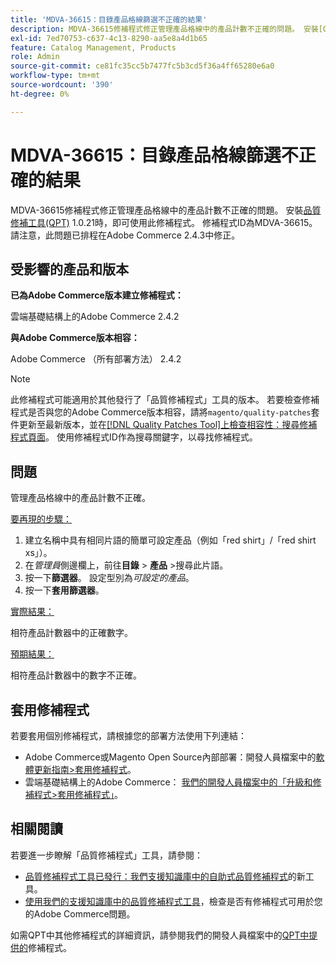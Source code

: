 ```yaml
---
title: 'MDVA-36615：目錄產品格線篩選不正確的結果'
description: MDVA-36615修補程式修正管理產品格線中的產品計數不正確的問題。 安裝[Quality Patches Tool (QPT)](/help/announcements/adobe-commerce-announcements/magento-quality-patches-released-new-tool-to-self-serve-quality-patches.md) 1.0.21後，即可使用此修補程式。 修補程式ID為MDVA-36615。 請注意，此問題已排程在Adobe Commerce 2.4.3中修正。
exl-id: 7ed70753-c637-4c13-8290-aa5e8a4d1b65
feature: Catalog Management, Products
role: Admin
source-git-commit: ce81fc35cc5b7477fc5b3cd5f36a4ff65280e6a0
workflow-type: tm+mt
source-wordcount: '390'
ht-degree: 0%

---
```


# MDVA-36615：目錄產品格線篩選不正確的結果

MDVA-36615修補程式修正管理產品格線中的產品計數不正確的問題。 安裝[品質修補工具(QPT)](/help/announcements/adobe-commerce-announcements/magento-quality-patches-released-new-tool-to-self-serve-quality-patches.md) 1.0.21時，即可使用此修補程式。 修補程式ID為MDVA-36615。 請注意，此問題已排程在Adobe Commerce 2.4.3中修正。

## 受影響的產品和版本

**已為Adobe Commerce版本建立修補程式：**

雲端基礎結構上的Adobe Commerce 2.4.2

**與Adobe Commerce版本相容：**

Adobe Commerce （所有部署方法） 2.4.2

>[!NOTE]
>
>此修補程式可能適用於其他發行了「品質修補程式」工具的版本。 若要檢查修補程式是否與您的Adobe Commerce版本相容，請將`magento/quality-patches`套件更新至最新版本，並在[[!DNL Quality Patches Tool]上檢查相容性：搜尋修補程式頁面](https://devdocs.magento.com/quality-patches/tool.html#patch-grid)。 使用修補程式ID作為搜尋關鍵字，以尋找修補程式。

## 問題

管理產品格線中的產品計數不正確。

<u>要再現的步驟：</u>

1. 建立名稱中具有相同片語的簡單可設定產品（例如「red shirt」/「red shirt xs」）。
1. 在&#x200B;*管理員*&#x200B;側邊欄上，前往&#x200B;**目錄** > **產品** >搜尋此片語。
1. 按一下&#x200B;**篩選器**。 設定型別為&#x200B;*可設定的產品*。
1. 按一下&#x200B;**套用篩選器**。

<u>實際結果：</u>

相符產品計數器中的正確數字。

<u>預期結果：</u>

相符產品計數器中的數字不正確。

## 套用修補程式

若要套用個別修補程式，請根據您的部署方法使用下列連結：

* Adobe Commerce或Magento Open Source內部部署：開發人員檔案中的[軟體更新指南>套用修補程式](https://devdocs.magento.com/guides/v2.4/comp-mgr/patching/mqp.html)。
* 雲端基礎結構上的Adobe Commerce： [我們的開發人員檔案中的「升級和修補程式>套用修補程式」](https://devdocs.magento.com/cloud/project/project-patch.html)。

## 相關閱讀

若要進一步瞭解「品質修補程式」工具，請參閱：

* [品質修補程式工具已發行：我們支援知識庫中的自助式品質修補程式](/help/announcements/adobe-commerce-announcements/magento-quality-patches-released-new-tool-to-self-serve-quality-patches.md)的新工具。
* [使用我們的支援知識庫中的品質修補程式工具](/help/support-tools/patches-available-in-qpt-tool/check-patch-for-magento-issue-with-magento-quality-patches.md)，檢查是否有修補程式可用於您的Adobe Commerce問題。

如需QPT中其他修補程式的詳細資訊，請參閱我們的開發人員檔案中的[QPT中提供的](https://devdocs.magento.com/quality-patches/tool.html#patch-grid)修補程式。
